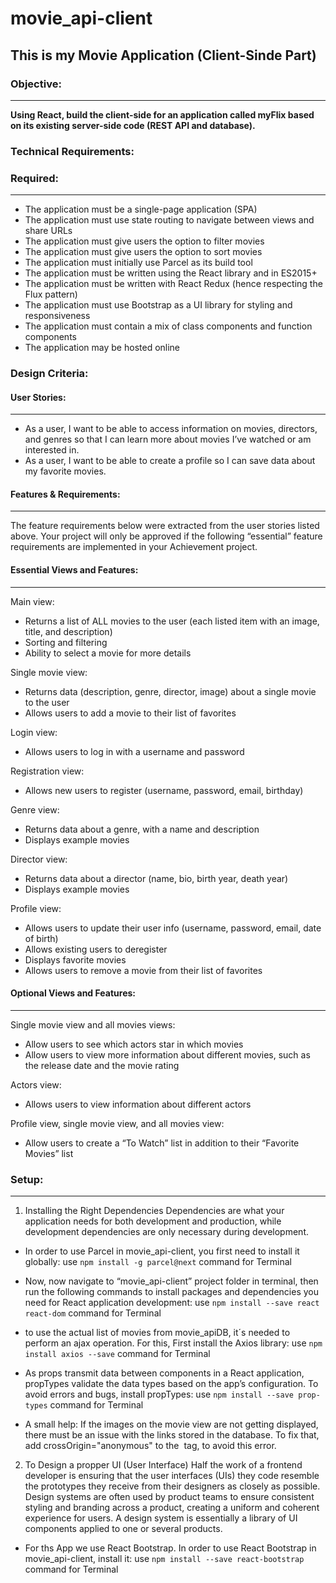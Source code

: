 # movie_api-client

## This is my Movie Application (Client-Sinde Part)

### Objective:

---

**Using React, build the client-side for an application called myFlix based on its existing server-side code (REST API and database).**

### Technical Requirements:

### Required:

---

- The application must be a single-page application (SPA)
- The application must use state routing to navigate between views and share URLs
- The application must give users the option to filter movies
- The application must give users the option to sort movies
- The application must initially use Parcel as its build tool
- The application must be written using the React library and in ES2015+
- The application must be written with React Redux (hence respecting the Flux pattern)
- The application must use Bootstrap as a UI library for styling and responsiveness
- The application must contain a mix of class components and function components
- The application may be hosted online

### Design Criteria:

#### User Stories:

---

- As a user, I want to be able to access information on movies, directors, and genres so that I can learn more about movies I’ve watched or am interested in.
- As a user, I want to be able to create a profile so I can save data about my favorite movies.

#### Features & Requirements:

---

The feature requirements below were extracted from the user stories listed above. Your project will only be approved if the following “essential” feature requirements are implemented in your Achievement project.

#### Essential Views and Features:

---

Main view:

- Returns a list of ALL movies to the user (each listed item with an image, title, and description)
- Sorting and filtering
- Ability to select a movie for more details

Single movie view:

- Returns data (description, genre, director, image) about a single movie to the user
- Allows users to add a movie to their list of favorites

Login view:

- Allows users to log in with a username and password

Registration view:

- Allows new users to register (username, password, email, birthday)

Genre view:

- Returns data about a genre, with a name and description
- Displays example movies

Director view:

- Returns data about a director (name, bio, birth year, death year)
- Displays example movies

Profile view:

- Allows users to update their user info (username, password, email, date of birth)
- Allows existing users to deregister
- Displays favorite movies
- Allows users to remove a movie from their list of favorites

#### Optional Views and Features:

---

Single movie view and all movies views:

- Allow users to see which actors star in which movies
- Allow users to view more information about different movies, such as the release date and the movie rating

Actors view:

- Allows users to view information about different actors

Profile view, single movie view, and all movies view:

- Allow users to create a “To Watch” list in addition to their “Favorite Movies” list

### Setup:

---

1. Installing the Right Dependencies
   Dependencies are what your application needs for both development and production, while development dependencies are only necessary during development.

- In order to use Parcel in movie_api-client, you first need to install it globally:
  use `npm install -g parcel@next` command for Terminal
- Now, now navigate to “movie_api-client” project folder in terminal, then run the following commands to install packages and dependencies you need for React application development:
  use `npm install --save react react-dom` command for Terminal

- to use the actual list of movies from movie_apiDB, it´s needed to perform an ajax operation. For this, First install the Axios library:
  use `npm install axios --save` command for Terminal

- As props transmit data between components in a React application, propTypes validate the data types based on the app’s configuration. To avoid errors and bugs, install propTypes:
  use `npm install --save prop-types` command for Terminal

- A small help:
  If the images on the movie view are not getting displayed, there must be an issue with the links stored in the database.
  To fix that, add crossOrigin="anonymous" to the <img> tag, to avoid this error.

2. To Design a propper UI (User Interface)
   Half the work of a frontend developer is ensuring that the user interfaces (UIs) they code resemble the prototypes they receive from their designers as closely as possible.
   Design systems are often used by product teams to ensure consistent styling and branding across a product, creating a uniform and coherent experience for users.
   A design system is essentially a library of UI components applied to one or several products.

- For ths App we use React Bootstrap. In order to use React Bootstrap in movie_api-client, install it:
  use `npm install --save react-bootstrap` command for Terminal
